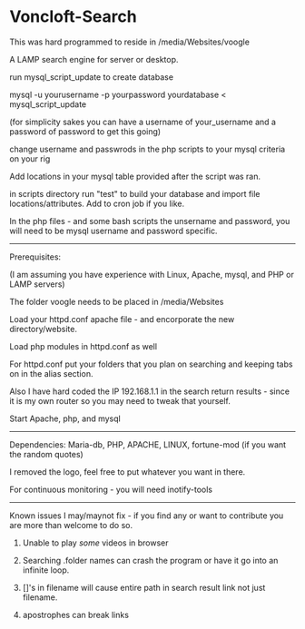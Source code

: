 # Voncloft-Search

This was hard programmed to reside in /media/Websites/voogle

A LAMP search engine for server or desktop.

run mysql_script_update to create database 

mysql -u yourusername -p yourpassword yourdatabase < mysql_script_update

(for simplicity sakes you can have a username of your_username and a password of password to get this going)

change username and passwrods in the php scripts to your mysql criteria on your rig

Add locations in your mysql table provided after the script was ran.

in scripts directory run "test" to build your database and import file locations/attributes. Add to cron job if you like.

In the php files - and some bash scripts the unsername and password, you will need to be mysql username and password specific. 

___________________________


Prerequisites:

(I am assuming you have experience with Linux, Apache, mysql, and PHP or LAMP servers)

The folder voogle needs to be placed in /media/Websites

Load your httpd.conf apache file - and encorporate the new directory/website.

Load php modules in httpd.conf as well

For httpd.conf put your folders that you plan on searching and keeping tabs on in the alias section.

Also I have hard coded the IP 192.168.1.1 in the search return results - since it is my own router so you may need to tweak that yourself.

Start Apache, php, and mysql

__________________________________________________


Dependencies: Maria-db, PHP, APACHE, LINUX, fortune-mod (if you want the random quotes)

I removed the logo, feel free to put whatever you want in there.

For continuous monitoring - you will need inotify-tools
_________________________________________________




Known issues I may/maynot fix - if you find any or want to contribute you are more than welcome to do so.




1) Unable to play *some* videos in browser

2) Searching .folder names can crash the program or have it go into an infinite loop.

3) []'s in filename will cause entire path in search result link not just filename.

4) apostrophes can break links
